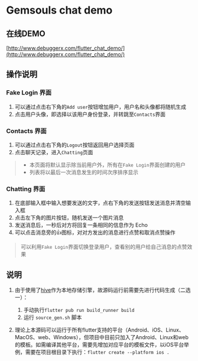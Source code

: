# Gemsouls chat demo


## 在线DEMO
[http://www.debuggerx.com/flutter_chat_demo/](http://www.debuggerx.com/flutter_chat_demo/)


## 操作说明
### Fake Login 界面
1. 可以通过点击右下角的`Add user`按钮增加用户，用户名和头像都将随机生成
2. 点击用户头像，即选择以该用户身份登录，并转跳至`Contacts`界面

### Contacts 界面
1. 可以通过点击右下角的`Logout`按钮返回用户选择页面
2. 点击聊天记录，进入`Chatting`页面

> - 本页面将默认显示除当前用户外，所有在`Fake Login`界面创建的用户
> - 列表将以最后一次消息发生的时间次序排序显示

### Chatting 界面
1. 在底部输入框中输入想要发送的文字，点右下角的发送按钮发送消息并清空输入框
2. 点击左下角的图片按钮，随机发送一个图片消息
3. 发送消息后，一秒后对方将回复一条相同的信息作为 Echo
3. 可以点击消息旁的👍图标，对对方发出的消息进行点赞和取消点赞操作

> 可以利用`Fake Login`界面切换登录用户，查看别的用户给自己消息的点赞效果


## 说明
1. 由于使用了[hive](https://github.com/hivedb/hive)作为本地存储引擎，故源码运行前需要先进行代码生成（二选一）：
    1. 手动执行`flutter pub run build_runner build`
    2. 运行 `source_gen.sh` 脚本
    
2. 理论上本源码可以运行于所有flutter支持的平台（Android、iOS、Linux、MacOS、web、Windows），但项目中目前只加入了Android、Linux和web的模板。如需编译其他平台，需要先增加对应平台的模板文件，以iOS平台举例，需要在项目根目录下执行：`flutter create --platform ios .`
